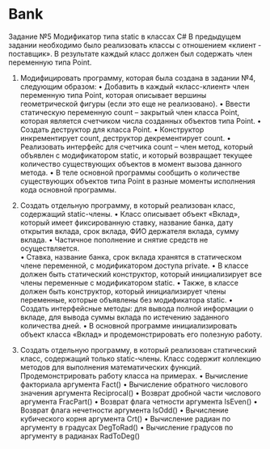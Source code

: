 # Bank
Задание №5
Модификатор типа static в классах C#
В предыдущем задании необходимо было реализовать классы с отношением «клиент - поставщик». 
В результате каждый класс должен был содержать член переменную типа Point. 

1. Модифицировать программу, которая была создана в задании №4, следующим образом:
•	Добавить в каждый «класс-клиент»  член переменную типа Point, 
  которая описывает вершины геометрической фигуры (если это еще не реализовано).
•	Ввести статическую переменную count – закрытый член класса Point, которая является счетчиком числа созданных объектов типа Point. 
•	Создать деструктор для класса Point.
•	Конструктор инкрементирует count, деструктор декрементирует count. 
•	Реализовать интерфейс для счетчика count  – член метод, который объявлен с модификатором static, 
  и который возвращает текущее количество существующих объектов в момент вызова данного метода.
•	В теле основной программы сообщить о количестве существующих объектов типа Point в разные моменты исполнения кода основной программы.

2. Создать отдельную программу, в который реализован класс, содержащий static-члены. 
•	Класс описывает объект «Вклад», который имеет фиксированную ставку, название банка, дату открытия вклада, 
  срок вклада, ФИО держателя вклада, сумму вклада.
•	Частичное пополнение и снятие средств не осуществляется.  
•	Ставка, название банка, срок вклада хранятся в статическом члене переменной, с модификатором доступа private. 
•	В классе должен быть статический конструктор, который инициализирует все члены переменные с модификатором static. 
•	Также, в классе должен быть конструктор, который инициализирует члены переменные, которые объявлены без модификатора static.
•	Создать интерфейсные методы: для вывода полной информации о вкладе, для вывода суммы вклада по истечению заданного количества дней.
•	В основной программе инициализировать объект класса «Вклад» и продемонстрировать его полезную работу.

3. Создать отдельную программу, в который реализован статический класс, содержащий только static-члены. 
  Класс содержит коллекцию методов для выполнения математических функций. Продемонстрировать работу класса на примерах.
•	Вычисление факториала аргумента Fact()
•	Вычисление обратного числового значения аргумента Reciprocal()
•	Возврат дробной части числового аргумента FracPart()
•	Возврат флага четности аргумента IsEven()
•	Возврат флага нечетности аргумента IsOdd()
•	Вычисление кубического корня аргумента Crt()
•	Вычисление радиан по аргументу в градусах DegToRad()
•	Вычисление градусов по аргументу в радианах RadToDeg()

